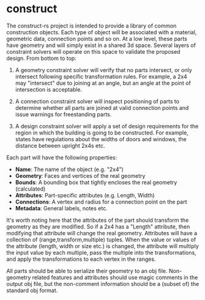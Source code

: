 # construct

The construct-rs project is intended to provide a library of common construction objects. Each type of object will 
be associated with a material, geometric data, connection points and so on. At a low level, these parts have geometry
and will simply exist in a shared 3d space. Several layers of constraint solvers will operate on this space to validate the 
proposed design. From bottom to top:

1.  A geometry constraint solver will verify that no parts intersect, or only intersect following specific transformation
    rules. For example, a 2x4 may "intersect" due to joining at an angle, but an angle at the point of intersection is 
    acceptable.

2.  A connection constraint solver will inspect positioning of parts to determine whether all parts are joined at valid 
    connection points and issue warnings for freestanding parts.

3.  A design constraint solver will apply a set of design requirements for the region in which the building is going 
    to be constructed. For example, states have regulations about the widths of doors and windows, the distance between 
    upright 2x4s etc.

Each part will have the following properties:

* **Name**:        The name of the object (e.g. "2x4")
* **Geometry**:    Faces and vertices of the real geometry
* **Bounds**:      A bounding box that tightly encloses the real geometry (calculated)
* **Attributes**:  Part-specific attributes (e.g. Length, Width)
* **Connections**: A vertex and radius for a connection point on the part 
* **Metadata**:    General labels, notes etc.

It's worth noting here that the attributes of the part should transform the geometry as they are modified. So if a 2x4 has 
a "Length" attribute, then modifying that attribute will change the real geometry. Attributes will have a collection of 
(range,transform,multiple) tuples. When the value or values of the attribute (length, width or size etc.) is changed, the 
attribute will multiply the input value by each multiple, pass the multiple into the transformations, and apply the transformations
to each vertex in the ranges.

All parts should be able to serialize their geometry to an obj file. Non-geometry related features and attributes should use 
magic comments in the output obj file, but the non-comment information should be a (subset of) the standard obj format.
